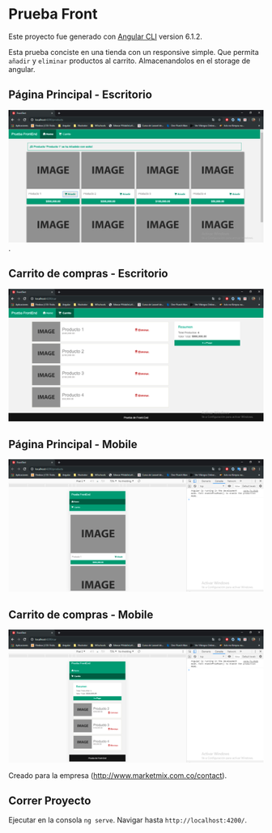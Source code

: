 # Prueba Front 

Este proyecto fue generado con [Angular CLI](https://github.com/angular/angular-cli) version 6.1.2.

Esta prueba conciste en una tienda con un responsive simple. Que permita `añadir` y `eliminar` productos al carrito. Almacenandolos en el storage de angular.

## Página Principal - Escritorio
![alt text](https://github.com/DalexisValencia/inout-front-test/blob/master/Presentation/Escritorio-2.png).

## Carrito de compras - Escritorio
![alt text](https://github.com/DalexisValencia/inout-front-test/blob/master/Presentation/Escritorio-1.png)

## Página Principal - Mobile
![alt text](https://github.com/DalexisValencia/inout-front-test/blob/master/Presentation/Mobile-1.png)

## Carrito de compras - Mobile
![alt text](https://github.com/DalexisValencia/inout-front-test/blob/master/Presentation/Mobile-2.png)

Creado para la empresa (http://www.marketmix.com.co/contact).


## Correr Proyecto

Ejecutar en la consola `ng serve`. Navigar hasta `http://localhost:4200/`.

